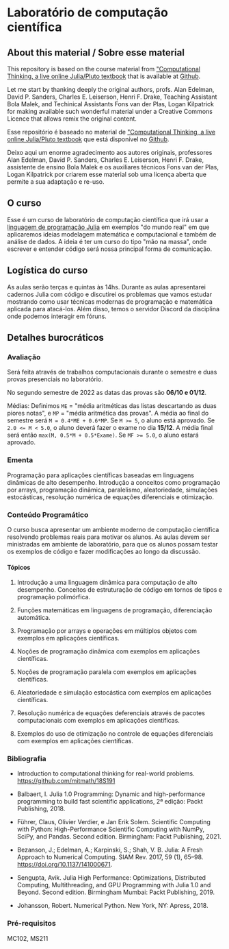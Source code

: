 # Laboratório de computação científica

## About this material / Sobre esse material

This repository is based on the course material from
["Computational Thinking, a live online Julia/Pluto textbook](https://computationalthinking.mit.edu/)
that is available at [Github](https://github.com/mitmath/18S191).

Let me start by thanking deeply the original authors, profs. Alan
Edelman, David P. Sanders, Charles E. Leiserson, Henri F. Drake, Teaching
Assistant Bola Malek, and Techinical Assistants Fons van der Plas, Logan
Kilpatrick for making available such wonderful material under a Creative Commons
Licence that allows remix the original content.

Esse repositório é baseado no material de
["Computational Thinking, a live online Julia/Pluto textbook](https://computationalthinking.mit.edu/)
que está disponível no [Github](https://github.com/mitmath/18S191).

Deixo aqui um enorme agradecimento aos autores originais, professores Alan
Edelman, David P. Sanders, Charles E. Leiserson, Henri F. Drake, assistente
de ensino Bola Malek e os auxiliares técnicos Fons van der Plas, Logan
Kilpatrick por criarem esse material sob uma licença aberta que permite a sua
adaptação e re-uso.

## O curso

Esse é um curso de laboratório de computação científica que irá usar a
[linguagem de programação Julia](http://www.julialang.org) em exemplos "do mundo
real" em que aplicaremos ideias modelagem matemática e computacional e também de
análise de dados. A ideia é ter um curso do tipo "mão na massa", onde escrever e
entender código será nossa principal forma de comunicação.

## Logística do curso

As aulas serão terças e quintas às 14hs. Durante as aulas apresentarei cadernos
Julia com código e discutirei os problemas que vamos estudar mostrando como usar
técnicas modernas de programação e matemática aplicada para atacá-los. Além
disso, temos o servidor Discord da disciplina onde podemos interagir em fóruns.

## Detalhes burocráticos

### Avaliação

Será feita através de trabalhos computacionais durante o semestre e duas provas
presenciais no laboratório.

No segundo semestre de 2022 as datas das provas são **06/10 e 01/12**.

Médias: Definimos `ME` = "média aritméticas das listas descartando as duas
piores notas", e `MP` = "média aritmética das provas". A média ao final do
semestre será `M = 0.4*ME + 0.6*MP`. Se `M >= 5`, o aluno está aprovado. Se `2.0
<= M < 5.0`, o aluno deverá fazer o exame no dia **15/12**. A média final será
então `max(M, 0.5*M + 0.5*Exame)`. Se `MF >= 5.0`, o aluno estará aprovado.

### Ementa 

Programação para aplicações científicas baseadas em linguagens dinâmicas de alto
desempenho. Introdução a conceitos como programação por arrays, programação
dinâmica, paralelismo, aleatoriedade, simulações estocásticas, resolução
numérica de equações diferenciais e otimização. 

### Conteúdo Programático

O curso busca apresentar um ambiente moderno de computação científica resolvendo
problemas reais para motivar os alunos. As aulas devem ser ministradas em
ambiente de laboratório, para que os alunos possam testar os exemplos de código
e fazer modificações ao longo da discussão.

#### Tópicos 

1. Introdução a uma linguagem dinâmica para computação de alto
   desempenho. Conceitos de estruturação de código em tornos de tipos e
   programação polimórfica.

2. Funções matemáticas em linguagens de programação, diferenciação
   automática.

3. Programação por arrays e operações em múltiplos objetos com exemplos em
   aplicações científicas.

4. Noções de programação dinâmica com exemplos em aplicações científicas. 

5. Noções de programação paralela com exemplos em aplicações científicas.

6. Aleatoriedade e simulação estocástica com exemplos em aplicações científicas.

7. Resolução numérica de equações deferenciais através de pacotes
   computacionais com exemplos em aplicações científicas.

8. Exemplos do uso de otimização no controle de equações diferenciais com
   exemplos em aplicações científicas. 

### Bibliografia

* Introduction to computational thinking for real-world problems.
  https://github.com/mitmath/18S191

* Balbaert, I. Julia 1.0 Programming: Dynamic and high-performance programming
  to build fast scientific applications, 2ª edição: Packt Publishing, 2018.

* Führer, Claus, Olivier Verdier, e Jan Erik Solem. Scientific Computing with
  Python: High-Performance Scientific Computing with NumPy, SciPy, and Pandas.
  Second edition. Birmingham: Packt Publishing, 2021.

* Bezanson, J.; Edelman, A.; Karpinski, S.; Shah, V. B. Julia: A Fresh Approach
  to Numerical Computing. SIAM Rev. 2017, 59 (1), 65–98.
  https://doi.org/10.1137/141000671.

* Sengupta, Avik. Julia High Performance: Optimizations, Distributed Computing,
  Multithreading, and GPU Programming with Julia 1.0 and Beyond. Second edition.
  Birmingham Mumbai: Packt Publishing, 2019.

* Johansson, Robert. Numerical Python. New York, NY: Apress, 2018.

### Pré-requisitos 

MC102, MS211
